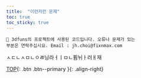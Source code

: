 ```yaml
---
title:  "이런저런 문제" 
toc: true
toc_sticky: true
---
```


```
👀 3dfuns의 프로젝트에 사용된 코드입니다. 오류나 문제가 있는  
부분은 연락주십시요. Email : jh.choi@fixnmax.com  
```

ㅅㄷㄴㅅㅁㄴㅇㄻ닝라ㅓㅣㅁㄴ퓜뉘ㅏ러ㅐ재

[TOP](#){: .btn .btn--primary }{: .align-right}

